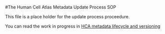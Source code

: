 #The Human Cell Atlas Metadata Update Process SOP

This file is a place holder for the update process proceedure.

You can read the work in progress in [HCA metadata lifecycle and versioning](https://docs.google.com/document/d/1eUVpYDLu2AxmxRw2ZUMM-jpKNxQudJbznNyNRp35nLc/edit?usp=sharing)
